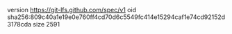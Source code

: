 version https://git-lfs.github.com/spec/v1
oid sha256:809c40a1e19e0e760ff4cd70d6c5549fc414e15294caf1e74cd92152d3178cda
size 2591
